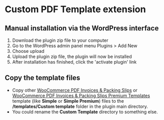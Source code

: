 # Custom PDF Template extension

## Manual installation via the WordPress interface
1. Download the plugin zip file to your computer
2. Go to the WordPress admin panel menu Plugins > Add New
3. Choose upload
4. Upload the plugin zip file, the plugin will now be installed
5. After installation has finished, click the 'activate plugin' link

## Copy the template files
- Copy other [WooCommerce PDF Invoices & Packing Slips](https://wordpress.org/plugins/woocommerce-pdf-invoices-packing-slips/) or [WooCommerce PDF Invoices & Packing Slips Premium Templates](https://wpovernight.com/downloads/woocommerce-pdf-invoices-packing-slips-premium-templates/) template (like **Simple** or **Simple Premium**) files to the **/templates/Custom template** folder in the plugin main directory.
- You could rename the **Custom Template** directory to something else.
